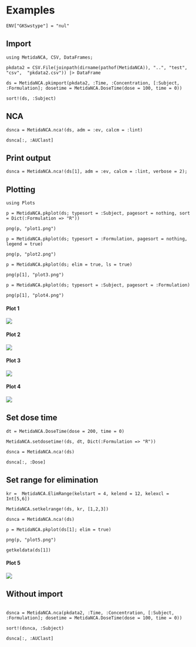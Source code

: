 # Examples

```@setup ncaexample
ENV["GKSwstype"] = "nul"
```

## Import

```@example ncaexample
using MetidaNCA, CSV, DataFrames;

pkdata2 = CSV.File(joinpath(dirname(pathof(MetidaNCA)), "..", "test", "csv",  "pkdata2.csv")) |> DataFrame

ds = MetidaNCA.pkimport(pkdata2, :Time, :Concentration, [:Subject, :Formulation]; dosetime = MetidaNCA.DoseTime(dose = 100, time = 0))

sort!(ds, :Subject)
```

## NCA

```@example ncaexample
dsnca = MetidaNCA.nca!(ds, adm = :ev, calcm = :lint)

dsnca[:, :AUClast]
```

## Print output

```@example ncaexample
dsnca = MetidaNCA.nca!(ds[1], adm = :ev, calcm = :lint, verbose = 2);

```

## Plotting

```@example ncaexample
using Plots

p = MetidaNCA.pkplot(ds; typesort = :Subject, pagesort = nothing, sort = Dict(:Formulation => "R"))

png(p, "plot1.png")

p = MetidaNCA.pkplot(ds; typesort = :Formulation, pagesort = nothing, legend = true)

png(p, "plot2.png")

p = MetidaNCA.pkplot(ds; elim = true, ls = true)

png(p[1], "plot3.png")

p = MetidaNCA.pkplot(ds; typesort = :Subject, pagesort = :Formulation)

png(p[1], "plot4.png")
```

#### Plot 1

![](plot1.png)

#### Plot 2

![](plot2.png)

#### Plot 3

![](plot3.png)

#### Plot 4

![](plot4.png)

## Set dose time

```@example ncaexample
dt = MetidaNCA.DoseTime(dose = 200, time = 0)

MetidaNCA.setdosetime!(ds, dt, Dict(:Formulation => "R"))

dsnca = MetidaNCA.nca!(ds)

dsnca[:, :Dose]
```

## Set range for elimination

```@example ncaexample
kr =  MetidaNCA.ElimRange(kelstart = 4, kelend = 12, kelexcl = Int[5,6])

MetidaNCA.setkelrange!(ds, kr, [1,2,3])

dsnca = MetidaNCA.nca!(ds)

p = MetidaNCA.pkplot(ds[1]; elim = true)

png(p, "plot5.png")

getkeldata(ds[1])
```

#### Plot 5

![](plot5.png)


## Without import

```@example ncaexample

dsnca = MetidaNCA.nca(pkdata2, :Time, :Concentration, [:Subject, :Formulation]; dosetime = MetidaNCA.DoseTime(dose = 100, time = 0))

sort!(dsnca, :Subject)

dsnca[:, :AUClast]
```
